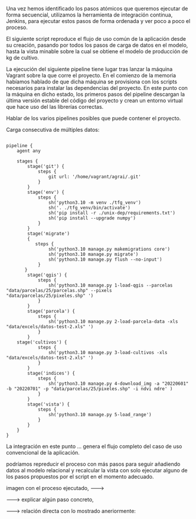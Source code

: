 Una vez hemos identificado los pasos atómicos que queremos ejecutar de forma secuencial, utilizamos la herramienta de integración continua, Jenkins, para ejecutar estos pasos de forma ordenada y ver poco a poco el proceso. 

El siguiente script reproduce el flujo de uso común de la aplicación desde su creación, pasando por todos los pasos de carga de datos en el modelo, hasta la vista minable sobre la cual se obtiene el modelo de producción de kg de cultivo. 

La ejecución del siguiente pipeline tiene lugar tras lanzar la máquina Vagrant sobre la que corre el proyecto. En el comienzo de la memoria habíamos hablado de que dicha máquina se provisiona con los scripts necesarios para instalar las dependencias del proyecto. En este punto con la máquina en dicho estado, los primeros pasos del pipeline descargan la última versión estable del código del proyecto y crean un entorno virtual que hace uso del las librerías correctas. 



Hablar de los varios pipelines posibles que puede contener el proyecto.

Carga consecutiva de múltiples datos: 

```jenkins

pipeline {
    agent any

    stages {
        stage('git') {
            steps {
                git url: '/home/vagrant/agrai/.git'
            }
        }
        stage('env') {
            steps {
                sh('python3.10 -m venv ./tfg_venv')
                sh('. ./tfg_venv/bin/activate')
                sh('pip install -r ./unix-dep/requirements.txt')
                sh('pip install --upgrade numpy')
            }
        }
        stage('migrate')
        {
           steps {
                sh('python3.10 manage.py makemigrations core')
                sh('python3.10 manage.py migrate')
                sh('python3.10 manage.py flush --no-input')
            }
       }    
        stage('qgis') {
            steps {
                sh('python3.10 manage.py 1-load-qgis --parcelas "data/parcelas/25/parcelas.shp" --pixels "data/parcelas/25/pixeles.shp" ')
            }
        }
        stage('parcela') {
            steps {
                sh('python3.10 manage.py 2-load-parcela-data -xls "data/excels/datos-test-2.xls" ')
            }
        }
	stage('cultivos') {
            steps {
                sh('python3.10 manage.py 3-load-cultivos -xls "data/excels/datos-test-2.xls" ')
            }
        }
        stage('indices') {
            steps {
                sh('python3.10 manage.py 4-download_img -a "20220601" -b "20220701" -p "data/parcelas/25/pixeles.shp" -i ndvi ndre' )
            }
        }
        stage('vista') {
            steps {
                sh('python3.10 manage.py 5-load_range')
            }
        }
    }
}

```


La integración en este punto ... genera el flujo completo del caso de uso convencional de la aplicación. 


podríamos repreducir el proceso con más pasos para seguir añadiendo datos al modelo relacional y recalcular la vista con solo ejecutar alguno de los pasos propuestos por el script en el momento adecuado.

imagen con el proceso ejecutado, --->

---> explicar algún paso concreto, 

---> relación directa con lo mostrado aneriormente: 
